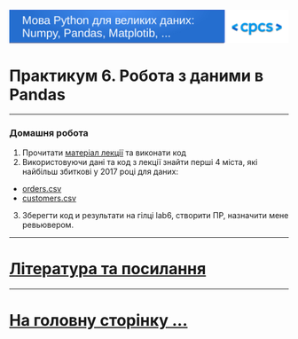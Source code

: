 ![logo](../img/logo.png)
# Практикум 6. Робота з даними в Pandas

---

### Домашня робота

1. Прочитати [матеріал лекції](../lections/006_l.md) та виконати код
2. Використовуючи дані та код з лекції знайти перші 4 міста, які найбільш збиткові у 2017 році для даних:
- [orders.csv](../data/orders.csv)
- [customers.csv](../data/customers.csv)
3. Зберегти код и результати на гілці lab6, створити ПР, назначити мене ревьювером.

---

# [Література та посилання](../links.md)

---

# [На головну сторінку ...](../../README.md)
